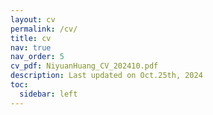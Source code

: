 ```yaml
---
layout: cv
permalink: /cv/
title: cv
nav: true
nav_order: 5
cv_pdf: NiyuanHuang_CV_202410.pdf
description: Last updated on Oct.25th, 2024
toc:
  sidebar: left
---
```

